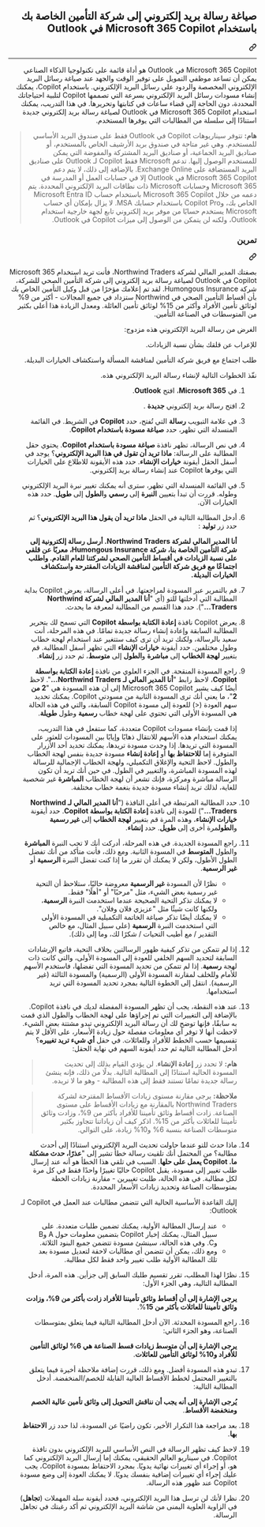 <div class="Box-sc-g0xbh4-0 eoaCFS js-snippet-clipboard-copy-unpositioned undefined" data-hpc="true"><article class="markdown-body entry-content container-lg" itemprop="text"><div class="markdown-heading" dir="rtl"><h1 tabindex="-1" class="heading-element" dir="rtl">صياغة رسالة بريد إلكتروني إلى شركة التأمين الخاصة بك باستخدام Microsoft 365 Copilot في Outlook</h1><a id="user-content-صياغة-رسالة-بريد-إلكتروني-إلى-شركة-التأمين-الخاصة-بك-باستخدام-microsoft-365-copilot-في-outlook" class="anchor" aria-label="Permalink: صياغة رسالة بريد إلكتروني إلى شركة التأمين الخاصة بك باستخدام Microsoft 365 Copilot في Outlook" href="#صياغة-رسالة-بريد-إلكتروني-إلى-شركة-التأمين-الخاصة-بك-باستخدام-microsoft-365-copilot-في-outlook"><svg class="octicon octicon-link" viewBox="0 0 16 16" version="1.1" width="16" height="16" aria-hidden="true"><path d="m7.775 3.275 1.25-1.25a3.5 3.5 0 1 1 4.95 4.95l-2.5 2.5a3.5 3.5 0 0 1-4.95 0 .751.751 0 0 1 .018-1.042.751.751 0 0 1 1.042-.018 1.998 1.998 0 0 0 2.83 0l2.5-2.5a2.002 2.002 0 0 0-2.83-2.83l-1.25 1.25a.751.751 0 0 1-1.042-.018.751.751 0 0 1-.018-1.042Zm-4.69 9.64a1.998 1.998 0 0 0 2.83 0l1.25-1.25a.751.751 0 0 1 1.042.018.751.751 0 0 1 .018 1.042l-1.25 1.25a3.5 3.5 0 1 1-4.95-4.95l2.5-2.5a3.5 3.5 0 0 1 4.95 0 .751.751 0 0 1-.018 1.042.751.751 0 0 1-1.042.018 1.998 1.998 0 0 0-2.83 0l-2.5 2.5a1.998 1.998 0 0 0 0 2.83Z"></path></svg></a></div>
<hr>
<p dir="rtl">Microsoft 365 Copilot في Outlook هو أداة قائمة على تكنولوجيا الذكاء الصناعي يمكن أن تساعد موظفي التمويل على توفير الوقت والجهد عند صياغة رسائل البريد الإلكتروني المخصصة والردود على رسائل البريد الإلكتروني. باستخدام Copilot، يمكنك إنشاء مسودات رسائل البريد الإلكتروني بسرعة التي تصممها Copilot لتلبية احتياجاتك المحددة، دون الحاجة إلى قضاء ساعات في كتابتها وتحريرها. في هذا التدريب، يمكنك استخدام Microsoft 365 Copilot في Outlook لصياغة رسالة بريد إلكتروني جديدة استنادًا إلى سلسلة من المطالبات التي يوفرها المستخدم.</p>
<blockquote>
<p dir="rtl"><strong>هام:</strong> تتوفر سيناريوهات Copilot في Outlook فقط على صندوق البريد الأساسي للمستخدم. وهي غير متاحة في صندوق بريد الأرشيف الخاص بالمستخدم، أو صناديق البريد الجماعية، أو صناديق البريد المشتركة والمفوضة التي يمكن للمستخدم الوصول إليها. تدعم Microsoft فقط Copilot لـ Outlook على صناديق البريد المستضافة على Exchange Online. بالإضافة إلى ذلك، لا يتم دعم Microsoft 365 Copilot في Outlook إلا في حسابات العمل أو المدرسة في Microsoft 365 وحسابات Microsoft ذات نطاقات البريد الإلكتروني المحددة. يتم دعمه من خلال Microsoft 365 Copilot باستخدام حساب Microsoft Entra ID الخاص بك، وCopilot Pro باستخدام حسابك MSA. لا يزال بإمكان أي حساب Microsoft يستخدم حسابًا من موفر بريد إلكتروني تابع لجهة خارجية استخدام Outlook، ولكنه لن يتمكن من الوصول إلى ميزات Copilot في Outlook.</p>
</blockquote>
<div class="markdown-heading" dir="rtl"><h3 tabindex="-1" class="heading-element" dir="rtl">تمرين</h3><a id="user-content-تمرين" class="anchor" aria-label="Permalink: تمرين" href="#تمرين"><svg class="octicon octicon-link" viewBox="0 0 16 16" version="1.1" width="16" height="16" aria-hidden="true"><path d="m7.775 3.275 1.25-1.25a3.5 3.5 0 1 1 4.95 4.95l-2.5 2.5a3.5 3.5 0 0 1-4.95 0 .751.751 0 0 1 .018-1.042.751.751 0 0 1 1.042-.018 1.998 1.998 0 0 0 2.83 0l2.5-2.5a2.002 2.002 0 0 0-2.83-2.83l-1.25 1.25a.751.751 0 0 1-1.042-.018.751.751 0 0 1-.018-1.042Zm-4.69 9.64a1.998 1.998 0 0 0 2.83 0l1.25-1.25a.751.751 0 0 1 1.042.018.751.751 0 0 1 .018 1.042l-1.25 1.25a3.5 3.5 0 1 1-4.95-4.95l2.5-2.5a3.5 3.5 0 0 1 4.95 0 .751.751 0 0 1-.018 1.042.751.751 0 0 1-1.042.018 1.998 1.998 0 0 0-2.83 0l-2.5 2.5a1.998 1.998 0 0 0 0 2.83Z"></path></svg></a></div>
<p dir="rtl">بصفتك المدير المالي لشركة Northwind Traders، فأنت تريد استخدام Microsoft 365 Copilot في Outlook لصياغة رسالة بريد إلكتروني إلى شركة التأمين الصحي للشركة، شركة Humongous Insurance. لقد تم إعلامك مؤخرًا من قبل وكيل التأمين الخاص بك بأن أقساط التأمين الصحي في Northwind ستزداد في جميع المجالات - أكثر من 9% لوثائق تأمين الأفراد وأكثر من 15% لوثائق تأمين العائلة. ومعدل الزيادة هذا أعلى بكثير من المتوسطات في الصناعة التأمين.</p>
<p dir="rtl">الغرض من رسالة البريد الإلكتروني هذه مزدوج:</p>
<p dir="rtl">للإعراب عن قلقك بشأن نسبة الزيادات.</p>
<p dir="rtl">طلب اجتماع مع فريق شركة التأمين لمناقشة المسألة واستكشاف الخيارات البديلة.</p>
<p dir="rtl">نفّذ الخطوات التالية لإنشاء رسالة البريد الإلكتروني هذه.</p>
<ol dir="rtl">
<li>
<p dir="rtl">في <strong>Microsoft 365</strong>، افتح <strong>Outlook</strong>.</p>
</li>
<li>
<p dir="rtl">افتح رسالة بريد إلكتروني <strong>جديدة</strong> .</p>
</li>
<li>
<p dir="rtl">في علامة التبويب <strong>رسالة</strong> التي تُفتح، حدد <strong>Copilot</strong> في الشريط. في القائمة المنسدلة التي تظهر، حدد <strong>صياغة مسودة باستخدام Copilot</strong>.</p>
</li>
<li>
<p dir="rtl">في نص الرسالة، تظهر نافذة <strong>صياغة مسودة باستخدام Copilot</strong>. يحتوي حقل المطالبة على الرسالة: <strong>ماذا تريد أن تقول في هذا البريد الإلكتروني</strong>؟ يوجد في أسفل الحقل أيقونة <strong>خيارات الإنشاء</strong>. حدد هذه الأيقونة للاطلاع على الخيارات التي يوفرها Copilot عند إنشاء رسالة بريد إلكتروني.</p>
</li>
<li>
<p dir="rtl">في القائمة المنسدلة التي تظهر، سترى أنه يمكنك تغيير نبرة البريد الإلكتروني وطوله. قررت أن تبدأ بتعيين <strong>النبرة</strong> إلى <strong>رسمي</strong> و<strong>الطول</strong> إلى <strong>طويل</strong>. حدد هذه الخيارات الآن.</p>
</li>
<li>
<p dir="rtl">أدخل المطالبة التالية في الحقل <strong>ماذا تريد أن يقول هذا البريد الإلكتروني</strong>؟ ثم حدد زر <strong>توليد</strong> :</p>
<p dir="rtl"><strong>أنا المدير المالي لشركة Northwind Traders. أرسل رسالة إلكترونية إلى شركة التأمين الخاصة بنا، شركة Humongous Insurance، معربًا عن قلقي على نسبة الزيادات في أقساط التأمين الصحي لشركتنا للعام القادم. واطلب اجتماعًا مع فريق شركة التأمين لمناقشة الزيادات المقترحة واستكشاف الخيارات البديلة.</strong></p>
</li>
<li>
<p dir="rtl">قم بالتمرير عبر المسودة لمراجعتها. في أعلى الرسالة، يعرض Copilot بداية المطالبة التي أدخلتها للتو (أي "<strong>أنا المدير المالي لشركة Northwind Traders...</strong>"). حدد هذا القسم من المطالبة لمعرفة ما يحدث.</p>
</li>
<li>
<p dir="rtl">يعرض Copilot نافذة <strong>إعادة الكتابة بواسطة Copilot</strong> التي تسمح لك بتحرير المطالبة السابقة وإعادة إنشاء رسالة جديدة تمامًا. في هذه المرحلة، أنت سعيد بالرسالة، ولكنك تريد أن ترى كيف ستتغير عند استخدام لهجة خطاب وطول مختلفين. حدد أيقونة <strong>خيارات الإنشاء</strong> التي تظهر أسفل المطالبة. قم بتغيير <strong>لهجة الخطاب</strong> إلى <strong>مباشرة</strong> و<strong>الطول</strong> إلى <strong>متوسط</strong>، ثم حدد زر <strong>إنشاء</strong>.</p>
</li>
<li>
<p dir="rtl">راجع المسودة المنقحة. في الجزء العلوي من نافذة <strong>إعادة الكتابة بواسطة Copilot</strong>، لاحظ رابط "<strong>أنا المدير المالي لـ Northwind Traders...</strong>". لاحظ أيضًا كيف يشير Microsoft 365 Copilot إلى أن هذه المسودة هي "<strong>2 من 2</strong>"، ما يعني أنك ترى المسودة الثانية من مسودتي Copilot. يمكنك تحديد سهم العودة (&lt;) للعودة إلى مسودة Copilot السابقة، والتي في هذه الحالة هي المسودة الأولى التي تحتوي على لهجة خطاب <strong>رسمية</strong> وطول <strong>طويلة</strong>.</p>
<p dir="rtl">إذا قمت بإنشاء مسودات Copilot متعددة، كما ستفعل في هذا التدريب، يمكنك استخدام هذه الأسهم للانتقال ذهابًا وإيابًا بين المسودات للعثور على المسودة التي تريدها. إذا وجدت مسودة تريدها، يمكنك تحديد أحد الأزرار المتوفرة إما <strong>للاحتفاظ بها</strong> أو <strong>إعادة إنشاء</strong> مسودة جديدة بنفس لهجة الخطاب والطول. لاحظ التحية والإغلاق التكميلي، ولهجة الخطاب الإجمالية للرسالة لهذه المسودة المباشرة، والتغيير في الطول. في حين أنك تريد أن تكون الرسالة مباشرة ومركزة، فإنك تشعر أن لهجة الخطاب <strong>المباشرة</strong> غير شخصية للغاية، لذلك تريد إنشاء مسودة جديدة بنغمة خطاب مختلفة.</p>
</li>
<li>
<p dir="rtl">حدد المطالبة المرتبطة في أعلى النافذة ("<strong>أنا المدير المالي لـ Northwind Traders...</strong>") للعودة إلى نافذة <strong>إعادة الكتابة بواسطة Copilot</strong>. حدد أيقونة <strong>خيارات الإنشاء</strong>، وهذه المرة قم بتغيير <strong>لهجة الخطاب</strong> إلى <strong>غير رسمية</strong> و<strong>الطول</strong>مرة أخرى إلى <strong>طويل</strong>. حدد <strong>إنشاء</strong>.</p>
</li>
<li>
<p dir="rtl">راجع المسودة الجديدة. في هذه المرحلة، أدركت أنك لا تحب النبرة <strong>المباشرة</strong> والطول <strong>المتوسط</strong> في المسودة الثانية. ومع ذلك، فأنت متأكد من أنك تفضل الطول الأطول، ولكن لا يمكنك أن تقرر ما إذا كنت تفضل النبرة <strong>الرسمية</strong> أو <strong>غير الرسمية</strong>.</p>
<ul dir="rtl">
<li>نظرًا لأن المسودة <strong>غير الرسمية</strong> معروضة حاليًا، ستلاحظ أن التحية غير رسمية بعض الشيء، مثل "مرحبًا" أو "أهلًا" فقط.</li>
<li>لا يمكنك تذكر التحية الصحيحة عندما استخدمت النبرة <strong>الرسمية</strong>، ولكنها كانت شيئًا مثل "عزيزي فلان وفلان".</li>
<li>لا يمكنك أيضًا تذكر صياغة الخاتمة التكميلية في المسودة الأولى التي استخدمت النبرة <strong>الرسمية</strong> (على سبيل المثال، مع خالص التقدير / مع أطيب التحيات / شكرًا لك، وما إلى ذلك).</li>
</ul>
</li>
<li>
<p dir="rtl">إذا لم تتمكن من تذكر كيفية ظهور الرسالتين بخلاف التحية، فاتبع الإرشادات السابقة لتحديد السهم الخلفي للعودة إلى المسودة الأولى، والتي كانت ذات لهجة <strong>رسمية</strong>. إذا لم تتمكن من تحديد المسودة التي تفضلها، فاستخدم الأسهم للأمام وللخلف لمقارنة المسودة الأولى (الرسمية) والمسودة الثالثة (غير الرسمية). انتقل إلى الخطوة التالية بمجرد تحديد المسودة التي تريد استخدامها.</p>
</li>
<li>
<p dir="rtl">عند هذه النقطة، يجب أن تظهر المسودة المفضلة لديك في نافذة Copilot. بالإضافة إلى التغييرات التي تم إجراؤها على لهجة الخطاب والطول الذي قمت به سابقًا، فإنها توضح لك أن رسالة البريد الإلكتروني تبدو مشتتة بعض الشيء. لاحظت أنها لا توفر أي معلومات مفصلة حول زيادة الأسعار، على الأقل لا يتم تقسيمها حسب الخطط للأفراد وللعائلات. في حقل <strong>أي شيء تريد تغييره</strong>؟ أدخل المطالبة التالية ثم حدد أيقونة السهم في نهاية الحقل:</p>
<blockquote>
<p dir="rtl"><strong>هام:</strong> لا تحدد زر <strong>إعادة الإنشاء</strong>. لن يؤدي القيام بذلك إلى تحديث المسودة الحالية استنادًا إلى المطالبة التالية. بدلًا من ذلك، فإنه ينشئ رسالة جديدة تمامًا تستند فقط إلى هذه المطالبة - وهو ما لا تريده.</p>
</blockquote>
<blockquote>
<p dir="rtl"><strong>ملاحظة:</strong> يرجى مقارنة مستوى زيادات الأقساط المقترحة لشركة Northwind Traders بالمقارنة مع زيادات الأقساط على مستوى الصناعة. زادت أقساط وثائق تأميننا للأفراد بأكثر من 9%، وزادت وثائق تأميننا للعائلات بأكثر من 15%. اذكر كيف أن زياداتنا تتجاوز بكثير متوسطات الصناعة بنسبة 6% و10% زيادة، على التوالي.</p>
</blockquote>
</li>
<li>
<p dir="rtl">ماذا حدث للتو عندما حاولت تحديث البريد الإلكتروني استنادًا إلى أحدث مطالبة؟ من المحتمل أنك تلقيت رسالة خطأ تشير إلى "<strong>عذرًا، حدث مشكلة ما. Copilot يعمل على حلها</strong>. السبب في تلقي هذا الخطأ هو أنه عند إرسال طلب تغيير إلى مسودة، يقبل Copilot حاليًا تغييرًا واحدًا فقط في كل مرة لكل مطالبة. في هذه الحالة، طلبت تغييرين - مقارنة زيادات الخطة بمتوسطات الصناعة وتحديد زيادات الأسعار المحددة.</p>
<p dir="rtl">إليك القاعدة الأساسية الحالية التي تتضمن مطالبات عند العمل في Copilot لـ Outlook:</p>
<ul dir="rtl">
<li>عند إرسال المطالبة الأولية، يمكنك تضمين طلبات متعددة. على سبيل المثال، يمكنك إخبار Copilot بتضمين معلومات حول A وB وC. وفي هذه الحالة، سينشئ مسودة تتضمن جميع البنود الثلاثة.</li>
<li>ومع ذلك، يمكن أن تتضمن أي مطالبات لاحقة لتعديل مسودة بعد تلك المطالبة الأولية طلب تغيير واحد فقط لكل مطالبة.</li>
</ul>
</li>
<li>
<p dir="rtl">نظرًا لهذا المطلب، تقرر تقسيم طلبك السابق إلى جزأين. هذه المرة، أدخل المطالبة التالية، وهي الجزء الأول:</p>
<p dir="rtl"><strong>يرجى الإشارة إلى أن أقساط وثائق تأميننا للأفراد زادت بأكثر من 9%، وزادت وثائق تأميننا للعائلات بأكثر من 15</strong>%.</p>
</li>
<li>
<p dir="rtl">راجع المسودة المحدثة. الآن أدخل المطالبة التالية فيما يتعلق بمتوسطات الصناعة، وهو الجزء الثاني:</p>
<p dir="rtl"><strong>يرجى الإشارة إلى أن متوسط زيادات قسط الصناعة هي 6% لوثائق التأمين للأفراد و10% لوثائق التأمين للعائلات</strong>.</p>
</li>
<li>
<p dir="rtl">تبدو هذه المسودة أفضل. ومع ذلك، قررت إضافة ملاحظة أخيرة فيما يتعلق بالتغيير المحتمل لخطط الأقساط العالية القابلة للخصم/المنخفضة. أدخل المطالبة التالية:</p>
<p dir="rtl"><strong>يُرجى الإشارة إلى أنه يجب أن نناقش التحويل إلى وثائق تأمين عالية الخصم ومنخفضة الأقساط</strong>.</p>
</li>
<li>
<p dir="rtl">بعد مراجعة هذا التكرار الأخير، تكون راضيًا عن المسودة، لذا حدد زر <strong>الاحتفاظ بها</strong>.</p>
</li>
<li>
<p dir="rtl">لاحظ كيف تظهر الرسالة في النص الأساسي للبريد الإلكتروني بدون نافذة Copilot. في سيناريو العالم الحقيقي، يمكنك إما إرسال البريد الإلكتروني كما هو، أو إجراء أي تغييرات نهائية يدويًا. بمجرد الاحتفاظ بمسودة Copilot، يجب عليك إجراء أي تغييرات إضافية بنفسك يدويًا. لا يمكنك العودة إلى وضع مسودة Copilot عند ظهور هذه الرسالة.</p>
</li>
<li>
<p dir="rtl">نظرا لأنك لن ترسل هذا البريد الإلكتروني، فحدد أيقونة سلة المهملات (<strong>تجاهل</strong>) في الزاوية العلوية اليمنى من شاشة البريد الإلكتروني ثم أكد رغبتك في تجاهل الرسالة.</p>
</li>
</ol>
</article></div>
